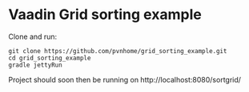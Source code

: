 # Vaadin Grid sorting example

Clone and run:

```
git clone https://github.com/pvnhome/grid_sorting_example.git
cd grid_sorting_example
gradle jettyRun
```

Project should soon then be running on http://localhost:8080/sortgrid/
